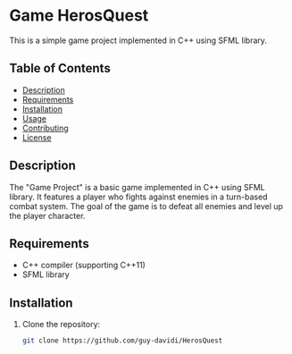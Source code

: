 # Game HerosQuest

This is a simple game project implemented in C++ using SFML library.

## Table of Contents

- [Description](#description)
- [Requirements](#requirements)
- [Installation](#installation)
- [Usage](#usage)
- [Contributing](#contributing)
- [License](#license)

## Description

The "Game Project" is a basic game implemented in C++ using SFML library. It features a player who fights against enemies in a turn-based combat system. The goal of the game is to defeat all enemies and level up the player character.

## Requirements

- C++ compiler (supporting C++11)
- SFML library

## Installation

1. Clone the repository:

   ```bash
   git clone https://github.com/guy-davidi/HerosQuest
